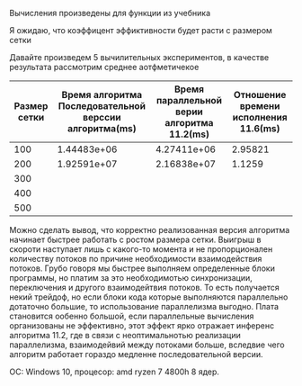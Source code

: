 Вычисления произведены для функции из учебника

Я ожидаю, что коэффицент эффиктивности будет расти с размером сетки

Давайте произведем 5 вычилительных экспериментов, в качестве результата рассмотрим среднее аотфметичекое 

|Размер сетки|Время алгоритма Последовательной верссии алгоритма(ms)|Время параллельной верии алгоритма 11.2(ms)| Отношение времени исполнения 11.6(ms)|
|---|---|---|---|
|100|1.44483e+06|4.27411e+06|2.95821|
|200|1.92591e+07|2.16838e+07|1.1259|
|300||||
|400||||
|500||||



Можно сделать вывод, что корректно реализованная версия алгоритма начинает быстрее работать с ростом размера сетки. Выигрыш в скороти наступает лишь с какого-то момента и не пропорционален количеству потоков по причине необходимости взаимодействия потоков. Грубо говоря мы быстрее выполняем определенные блоки программы, но платим за это необходимотью синхронизации, переключения и другого взаимодейтвия потоков. То есть получается некий трейдоф, но если блоки кода которые выполняются параллельно дотаточно большие, то использование параллелизма выгодно. Плата становится ообенно большой, если параллельные вычисления организованы не эффективно, этот эффект ярко отражает инференс алгоритма 11.2, где в связи с неоптимальнотью реализации параллелизма, взаимодейвий между потоками больше, вследвие чего алгоритм работает гораздо медленне последовательной версии.



ОС: Windows 10, процесор: amd ryzen 7 4800h 8 ядер.
